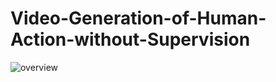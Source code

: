 # Video-Generation-of-Human-Action-without-Supervision

<img src="README_files/overview.png" alt="overview" style="float:middle;">

